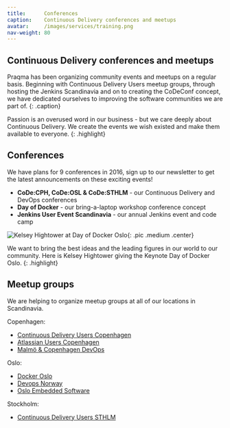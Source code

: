 ```yaml
---
title:      Conferences
caption:    Continuous Delivery conferences and meetups
avatar:     /images/services/training.png
nav-weight: 80
---
```


## Continuous Delivery conferences and meetups

Praqma has been organizing community events and meetups on a regular basis. 
Beginning with Continuous Delivery Users meetup groups, through hosting the Jenkins Scandinavia and on to creating the CoDeConf concept, 
we have dedicated ourselves to improving the software communities we are part of.
{: .caption}

Passion is an overused word in our business - but we care deeply about Continuous Delivery. 
We create the events we wish existed and make them available to everyone.
{: .highlight}


## Conferences

We have plans for 9 conferences in 2016, sign up to our newsletter to get the latest announcements on these exciting events!

* **CoDe:CPH, CoDe:OSL & CoDe:STHLM** - our Continuous Delivery and DevOps conferences
* **Day of Docker** - our bring-a-laptop workshop conference concept
* **Jenkins User Event Scandinavia** - our annual Jenkins event and code camp

![Kelsey Hightower at Day of Docker Oslo](/images/services/conferences/kelsey-dod.jpg){: .pic .medium .center}

We want to bring the best ideas and the leading figures in our world to our community. Here is Kelsey Hightower giving the Keynote Day of Docker Oslo.
{: .highlight}

## Meetup groups

We are helping to organize meetup groups at all of our locations in Scandinavia.  

Copenhagen:

 * [Continuous Delivery Users Copenhagen](http://www.meetup.com/code-u/)
 * [Atlassian Users Copenhagen](http://www.meetup.com/Atlassian-Users-Copenhagen/)
 * [Malmö & Copenhagen DevOps](http://www.meetup.com/Malmo-Cph-DevOps-Meetup/)

Oslo:

 * [Docker Oslo](http://www.meetup.com/Docker-Oslo/)
 * [Devops Norway](http://www.meetup.com/DevOps-Norway/)
 * [Oslo Embedded Software](http://www.meetup.com/Oslo-Embedded-Software-Meetup/)

Stockholm:

 * [Continuous Delivery Users STHLM](http://www.meetup.com/Malmo-Cph-DevOps-Meetup/)

